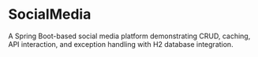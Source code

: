 # SocialMedia
 A Spring Boot-based social media platform demonstrating CRUD, caching, API interaction, and exception handling with H2 database integration.
